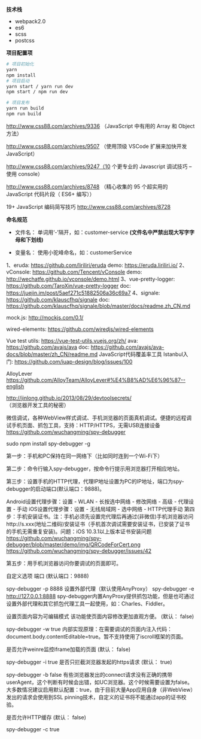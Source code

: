 
**技术栈**

* webpack2.0
* es6
* scss
* postcss

**项目配置项**
``` bash
# 项目初始化
yarn
npm install
# 项目启动
yarn start / yarn run dev
npm start / npm run dev

# 项目发布
yarn run build
npm run build
```

http://www.css88.com/archives/9336  （JavaScript 中有用的 Array 和 Object 方法）


http://www.css88.com/archives/9507  （使用顶级 VSCode 扩展来加快开发 JavaScript）

http://www.css88.com/archives/9247（10 个更专业的 Javascript 调试技巧 – 使用 console）

http://www.css88.com/archives/8748 （精心收集的 95 个超实用的 JavaScript 代码片段（ ES6+ 编写））


19+ JavaScript 编码简写技巧
http://www.css88.com/archives/8728   

**命名规范**

- 文件名：
单词用‘-’隔开，如：customer-service
**(文件名中严禁出现大写字字母和下划线)**

- 变量名：
使用小驼峰命名，如：customerService


<!-- 调试工具demo -->
1、eruda: https://github.com/liriliri/eruda   demo: https://eruda.liriliri.io/
2、vConsole: https://github.com/Tencent/vConsole   demo: http://wechatfe.github.io/vconsole/demo.html
3、vue-pretty-logger: https://github.com/TaroXin/vue-pretty-logger   doc: https://juejin.im/post/5aef271c51882506a36c69a7
4、signale: https://github.com/klauscfhq/signale   doc: https://github.com/klauscfhq/signale/blob/master/docs/readme.zh_CN.md


<!-- 数据模拟 -->
mock.js:  http://mockjs.com/0.1/


<!-- 手绘UI插件 -->
wired-elements:  https://github.com/wiredjs/wired-elements


<!-- 代码测试 -->
Vue test utils: https://vue-test-utils.vuejs.org/zh/
ava: https://github.com/avajs/ava    doc: https://github.com/avajs/ava-docs/blob/master/zh_CN/readme.md
JavaScript代码覆盖率工具 Istanbul入门:  https://github.com/iuap-design/blog/issues/100


AlloyLever
https://github.com/AlloyTeam/AlloyLever#%E4%B8%AD%E6%96%87--english



http://jinlong.github.io/2013/08/29/devtoolsecrets/ （浏览器开发工具的秘密）


微信调试，各种WebView样式调试、手机浏览器的页面真机调试。便捷的远程调试手机页面、抓包工具，支持：HTTP/HTTPS，无需USB连接设备
https://github.com/wuchangming/spy-debugger

sudo npm install spy-debugger -g

第一步：手机和PC保持在同一网络下（比如同时连到一个Wi-Fi下）

第二步：命令行输入spy-debugger，按命令行提示用浏览器打开相应地址。

第三步：设置手机的HTTP代理，代理IP地址设置为PC的IP地址，端口为spy-debugger的启动端口(默认端口：9888)。

Android设置代理步骤：设置 - WLAN - 长按选中网络 - 修改网络 - 高级 - 代理设置 - 手动
iOS设置代理步骤：设置 - 无线局域网 - 选中网络 - HTTP代理手动
第四步：手机安装证书。注：手机必须先设置完代理后再通过(非微信)手机浏览器访问http://s.xxx(地址二维码)安装证书（手机首次调试需要安装证书，已安装了证书的手机无需重复安装)。问题：iOS 10.3.1以上版本证书安装问题  
<https://github.com/wuchangming/spy-debugger/blob/master/demo/img/QRCodeForCert.png>
<https://github.com/wuchangming/spy-debugger/issues/42>

第五步：用手机浏览器访问你要调试的页面即可。

自定义选项
端口
(默认端口：9888)

spy-debugger -p 8888
设置外部代理（默认使用AnyProxy）
spy-debugger -e http://127.0.0.1:8888
spy-debugger内置AnyProxy提供抓包功能，但是也可通过设置外部代理和其它抓包代理工具一起使用，如：Charles、Fiddler。

设置页面内容为可编辑模式
该功能使页面内容修改更加直观方便。 (默认： false)

spy-debugger -w true
内部实现原理：在需要调试的页面内注入代码：document.body.contentEditable=true。暂不支持使用了iscroll框架的页面。

是否允许weinre监控iframe加载的页面
(默认： false)

spy-debugger -i true
是否只拦截浏览器发起的https请求
(默认： true)

spy-debugger -b false
有些浏览器发出的connect请求没有正确的携带userAgent，这个判断有时候会出错，如UC浏览器。这个时候需要设置为false。大多数情况建议启用默认配置：true，由于目前大量App应用自身（非WebView）发出的请求会使用到SSL pinning技术，自定义的证书将不能通过app的证书校验。

是否允许HTTP缓存
(默认： false)

spy-debugger -c true



